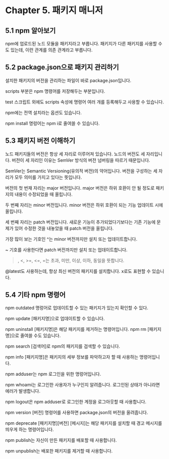 # Chapter 5. 패키지 매니저

## 5.1 npm 알아보기

npm에 업로드된 노드 모듈을 패키지라고 부릅니다.
패키지가 다른 패키지를 사용할 수도 있는데, 이런 관계를 의존 관계라고 부릅니다.

## 5.2 package.json으로 패키지 관리하기

설치한 패키지의 버전을 관리하는 파일이 바로 package.json입니다.

scripts 부분은 npm 명령어를 저장해두는 부분입니다.

test 스크립트 외에도 scripts 속성에 명령어 여러 개를 등록해두고 사용할 수 있습니다.

npm에는 전역 설치라는 옵션도 있습니다.

npm install 명렁어는 npm i로 줄여쓸 수 있습니다.

## 5.3 패키지 버전 이해하기

노드 패키지들의 버전은 항상 세 자리로 이루어져 있습니다.
노드의 버전도 세 자리입니다.
버전이 세 자리인 이유는 SemVer 방식의 버전 넘버링을 따르기 때문입니다.

SemVer는 Semantic Versioning(유의적 버전)의 약어입니다.
버전을 구성하는 세 자리가 모두 의미를 가지고 있다는 뜻입니다.

버전의 첫 번재 자리는 major 버전입니다.
major 버전은 하위 호환이 안 될 정도로 패키지의 내용이 수정되었을 때 올립니다.

두 번째 자리는 minor 버전입니다.
minor 버전은 하위 호환이 되는 기능 업데이트 시에 올립니다.

세 번째 자리는 patch 버전입니다.
새로운 기능이 추가되었다기보다는 기존 기능에 문제가 있어 수정한 것을 내놓았을 때 patch 버전을 올립니다.

가장 많이 보는 기호인 ^는 minor 버전까지만 설치 또는 업데이트합니다.

~ 기호를 사용한다면 patch 버전까지만 설치 또는 업데이트합니다.

> , <, >=, <=, =는 초과, 미만, 이상, 이하, 동일을 뜻합니다.

@latest도 사용하는데, 항상 최신 버전의 패키지를 설치합니다.
x로도 표현할 수 있습니다.

## 5.4 기타 npm 명령어

npm outdated 명렁어로 업데이트할 수 있는 패키지가 있는지 확인할 수 있다.

npm update [패키지명]으로 업데이트할 수 있습니다.

npm uninstall [패키지명]은 해당 패키지를 제거하는 명령어입니다.
npm rm [패키지명]으로 줄여쓸 수도 있습니다.

npm search [검색어]로 npm의 패키지를 검색할 수 있습니다.

npm info [패키지명]은 패키지의 세부 정보를 파악하고자 할 때 사용하는 명령어입니다.

npm adduser는 npm 로그인을 위한 명렁어입니다.

npm whoami는 로그인한 사용자가 누구인지 알려줍니다.
로그인된 상태가 아니라면 에러가 발생합니다.

npm logout은 npm adduser로 로그인한 계정을 로그아웃할 때 사용합니다.

npm version [버전] 명령어를 사용하면 package.json의 버전을 올려줍니다.

npm deprecate [패키지명][버전] [메시지]는 해당 패키지를 설치할 때 경고 메시지를 띄우게 하는 명령어입니다.

npm publish는 자신이 만든 패키지를 배포할 때 사용합니다.

npm unpublish는 배포한 패키지를 제거할 때 사용합니다.
